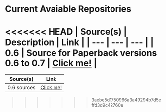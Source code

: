 # Current Avaiable Repositories
<<<<<<< HEAD
| Source(s) | Description | Link |
| ---       | ---         | ---  |
| 0.6 | Source for Paperback versions 0.6 to 0.7 | [Click me!](https://rintendou.github.io/tommys-extensions/0.6) |
=======
|  Source(s)  | Link |
| ---         | ---  |
| 0.6 sources | [Click me!](https://rintendou.github.io/tommys-extensions/0.6) |
>>>>>>> 3aebe5d1750966a3a49294b7d5effd3d9c42760e
